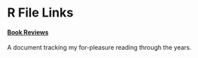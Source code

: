 # R File Links

#### [Book Reviews](/assets/books-rmd.html)
A document tracking my for-pleasure reading through the years.
